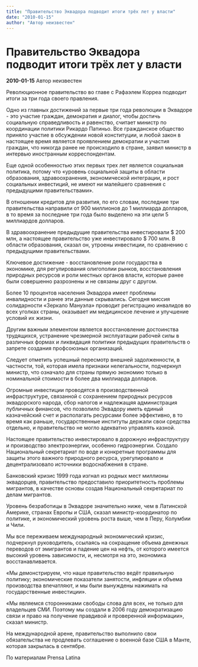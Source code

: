 ```yaml
---
title: "Правительство Эквадора подводит итоги трёх лет у власти"
date: "2010-01-15"
author: "Автор неизвестен"
---
```


# Правительство Эквадора подводит итоги трёх лет у власти

**2010-01-15** Автор неизвестен

Революционное правительство во главе с Рафаэлем Корреа подводит итоги за три года своего правления.

Одно из главных достижений за первые три года революции в Эквадоре - это участие граждан, демократия и диалог, чтобы достичь социальную справедливость и равенство, считает министр по координации политики Рикардо Патиньо. Все гражданское общество приняло участие в обсуждении новой конституции, и любой закон в настоящее время является проявлением демократии и участия граждан, что никогда ранее не происходило в стране, заявил министр в интервью иностранным корреспондентам.

Еще одной особенностью этих первых трех лет является социальная политика, потому что «уровень социальной защиты в области образования, здравоохранения, экономической интеграции, и рост социальных инвестиций, не имеют ни малейшего сравнения с предыдущими правительствами».

В отношении кредитов для развития, по его словам, последние три правительства направили от 900 миллионов до 1 миллиарда долларов, в то время за последние три года было выделено на эти цели 5 миллиардов долларов.

В здравоохранение предыдущие правительства инвестировали $ 200 млн, а настоящее правительство уже инвестировало $ 700 млн. В области образования, сказал он, утроены инвестиции, по сравнению с предыдущими правительствами.

Ключевое достижение - восстановление роли государства в экономике, для регулирования олигополии рынков, восстановления природных ресурсов и роли местных органов власти, которые ранее были совершенно разрознены и не связаны друг с другом.

Более 10 процентов населения Эквадора имеет проблемы инвалидности и ранее эти данные скрывались. Сегодня миссия солидарности «Зеркало Мануэла» проводит регистрацию инвалидов во всех уголках страны, оказывает им медицинское лечение и улучшение условий их жизни.

Другим важным элементом является восстановление достоинства трудящихся, устранение чрезмерной эксплуатации рабочей силы в различных формах и ликвидация политики предыдущих правительств о запрете создания профсоюзных организаций.

Следует отметить успешный пересмотр внешней задолженности, в частности, той, которая имела признаки нелегальности, подчеркнул министр, что означало для страны прямую экономию только в номинальной стоимости в более два миллиарда долларов.

Огромные инвестиции проводятся в производственной инфраструктуре, связанной с сохранением природных ресурсов эквадорского народа, сбор налогов и надлежащяя администрация публичных финансов, что позволило Эквадору иметь единый казначейский счет и располагать ресурсами более эффективно, в то время как раньше, государственные институты держали свои средства отдельно, и правительство не могло адекватно управлять казной.

Настоящее правительство инвестировало в дорожную инфраструктуру и производство электроэнергии, особенно гидроэнергии. Создало Национальный секретариат по воде и конкретные программы для защиты этого важного природного ресурса, урегулировало и децентрализовало источники водоснабжения в стране.

Банковский кризис 1999 года изгнал из родных мест миллионы эквадорцев, правительство предоставило приоритетность проблемы мигрантов, в качестве основы создав Национальный секретариат по делам мигрантов.

Уровень безработицы в Эквадоре значительно ниже, чем в Латинской Америке, странах Европы и США, сказал министр-координатор по политике, и экономический уровень роста выше, чем в Перу, Колумбии и Чили.

Мы все переживаем международный экономический кризис, подчеркнул руководитель, ссылаясь на сокращение объема денежных переводов от эмигрантов и падение цен на нефть, от которого имеется высокий уровень зависимости, и, несмотря на это, экономика восстанавливается.

 «Мы демонстрируем, что наше правительство ведёт правильную политику; экономические показатели занятости, инфляции и объема производства впечатляют, и мы были вынуждены нажимать на государственные инвестиции».

 «Мы являемся сторонниками свободы слова для всех, не только для владельцев СМИ. Поэтому мы создали в 2006 году демократизацию связи и право на получение правдивой и проверенной информации», сказал министр.

На международной арене, правительство выполнило свои обязательства не продлевать соглашение о военной базе США в Манте, которая закрылась в сентябре.

По материалам Prensa Latina